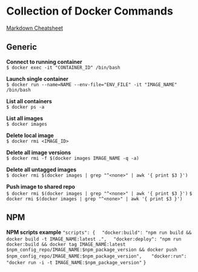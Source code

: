 # Collection of Docker Commands
[Markdown Cheatsheet](https://github.com/adam-p/markdown-here/wiki/Markdown-Cheatsheet)

## Generic
**Connect to running container**  
`$ docker exec -it "CONTAINER_ID" /bin/bash`

**Launch single container**  
`$ docker run --name=NAME --env-file="ENV_FILE" -it "IMAGE_NAME" /bin/bash`

**List all containers**  
`$ docker ps -a`

**List all images**  
`$ docker images`

**Delete local image**  
`$ docker rmi <IMAGE_ID>`

**Delete all image versions**  
`$ docker rmi -f $(docker images IMAGE_NAME -q -a)`

**Delete all untagged images**  
`$ docker rmi $(docker images | grep "^<none>" | awk '{ print $3 }')`

**Push image to shared repo**  
`$ docker rmi $(docker images | grep "^<none>" | awk '{ print $3 }')`
`$ docker rmi $(docker images | grep "^<none>" | awk '{ print $3 }')`

## NPM
**NPM scripts example**
`"scripts": {`<space><space>
`  "docker:build": "npm run build && docker build -t IMAGE_NAME:latest .",`<space><space>
`  "docker:deploy": "npm run docker:build && docker tag IMAGE_NAME:latest $npm_config_repo/IMAGE_NAME:$npm_package_version && docker push $npm_config_repo/IMAGE_NAME:$npm_package_version",`<space><space>
`   "docker:run": "docker run -i -t IMAGE_NAME:$npm_package_version"`<space><space>
`}`
